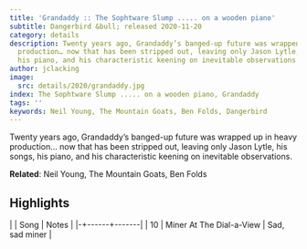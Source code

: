 ```yaml
---
title: 'Grandaddy :: The Sophtware Slump ..... on a wooden piano'
subtitle: Dangerbird &bull; released 2020-11-20
category: details
description: Twenty years ago, Grandaddy’s banged-up future was wrapped up in heavy
  production… now that has been stripped out, leaving only Jason Lytle, his songs,
  his piano, and his characteristic keening on inevitable observations.
author: jclacking
image:
  src: details/2020/grandaddy.jpg
index: The Sophtware Slump ..... on a wooden piano, Grandaddy
tags: ''
keywords: Neil Young, The Mountain Goats, Ben Folds, Dangerbird
---
```

Twenty years ago, Grandaddy’s banged-up future was wrapped up in heavy production… now that has been stripped out, leaving only Jason Lytle, his songs, his piano, and his characteristic keening on inevitable observations.<!--more-->

**Related**: Neil Young, The Mountain Goats, Ben Folds

## Highlights

| | Song | Notes |
|-+------+-------|
| 10 | Miner At The Dial-a-View | Sad, sad miner |

